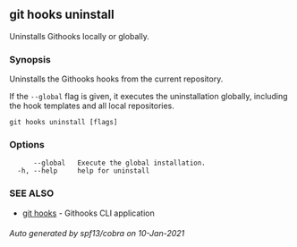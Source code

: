 ## git hooks uninstall

Uninstalls Githooks locally or globally.

### Synopsis

Uninstalls the Githooks hooks from the current repository.

If the `--global` flag is given, it executes the uninstallation
globally, including the hook templates and all local repositories.

```
git hooks uninstall [flags]
```

### Options

```
      --global   Execute the global installation.
  -h, --help     help for uninstall
```

### SEE ALSO

* [git hooks](git_hooks.md)	 - Githooks CLI application

###### Auto generated by spf13/cobra on 10-Jan-2021
